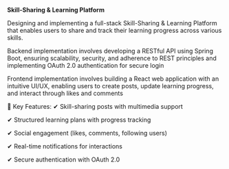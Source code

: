 **Skill-Sharing & Learning Platform**

Designing and implementing a full-stack Skill-Sharing & Learning Platform that enables users to share and track their learning progress across various skills.

Backend implementation involves developing a RESTful API using Spring Boot, ensuring scalability, security, and adherence to REST principles and implementing OAuth 2.0 authentication for secure login

Frontend implementation involves building a React web application with an intuitive UI/UX, enabling users to create posts, update learning progress, and interact through likes and comments

🔹 Key Features:
✔ Skill-sharing posts with multimedia support

✔ Structured learning plans with progress tracking

✔ Social engagement (likes, comments, following users)

✔ Real-time notifications for interactions

✔ Secure authentication with OAuth 2.0
